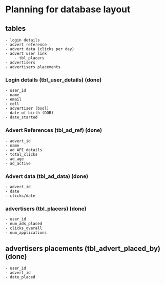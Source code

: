 # Planning for database layout

## tables
    - login details
    - advert reference
    - advert data (clicks per day)
    - advert user link
        - tbl_placers
    - advertisers
    - advertisers placements

### Login details (tbl_user_details) (done)
    - user_id
    - name
    - email
    - cell
    - advertiser (bool)
    - date of birth (DOB)
    - date_started

### Advert References (tbl_ad_ref) (done)
    - advert_id
    - name
    - ad_API_details
    - total_clicks
    - ad_age
    - ad_active

### Advert data (tbl_ad_data) (done)
    - advert_id
    - date
    - clicks/date

### advertisers (tbl_placers) (done)
    - user_id
    - num_ads_placed
    - clicks_overall
    - num_applications

## advertisers placements (tbl_advert_placed_by) (done)
    - user_id
    - advert_id
    - date_placed

